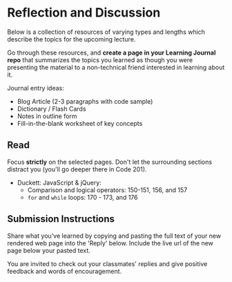 # Reflection and Discussion

Below is a collection of resources of varying types and lengths which describe the topics for the upcoming lecture.  

Go through these resources, and **create a page in your Learning Journal repo** that summarizes the topics you learned as though you were presenting the material to a non-technical friend interested in learning about it.

Journal entry ideas:

* Blog Article (2-3 paragraphs with code sample)
* Dictionary / Flash Cards
* Notes in outline form
* Fill-in-the-blank worksheet of key concepts

## Read

Focus **strictly** on the selected pages. Don't let the surrounding sections distract you (you'll go deeper there in Code 201). 

- Duckett: JavaScript & jQuery:
  - Comparison and logical operators: 150-151, 156, and 157
  - `for` and `while` loops:  170 - 173, and 176

## Submission Instructions

Share what you've learned by copying and pasting the full text of your new rendered web page into the 'Reply' below. Include the live url of the new page below your pasted text.

You are invited to check out your classmates' replies and give positive feedback and words of encouragement.
